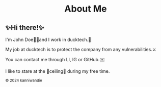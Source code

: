<h1 align="center"> <b>About Me</b></h1>
<h2>✨Hi there!✨</h2>
<p>I'm John Doe👋🏻and I work in ducktech.🦆</p>
<p>My job at ducktech is to protect the company from any vulnerabilities.⚔️</p>
<p>You can contact me through LI, IG or GitHub.✉️</p>
<p>I like to stare at the 🩵ceiling🩵 during my free time.</p>
        <footer>
            <p><sub>&copy; 2024 kanniwandie </sub></p>
        </footer>
